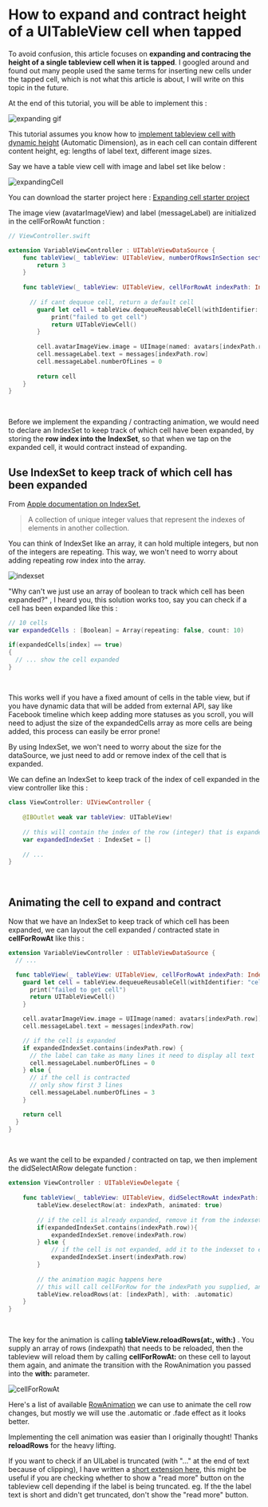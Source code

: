 # How to expand and contract height of a UITableView cell when tapped

To avoid confusion, this article focuses on **expanding and contracing the height of a single tableview cell when it is tapped**. I googled around and found out many people used the same terms for inserting new cells under the tapped cell, which is not what this article is about, I will write on this topic in the future.



At the end of this tutorial, you will be able to implement this :

![expanding gif](https://iosimage.s3.amazonaws.com/2020/71-expanding-cell/expanding.gif)





This tutorial assumes you know how to [implement tableview cell with dynamic height](https://fluffy.es/dynamic-height-tableview-cell/) (Automatic Dimension), as in each cell can contain different content height, eg: lengths of label text, different image sizes.



Say we have a table view cell with image and label set like below : 

![expandingCell](https://iosimage.s3.amazonaws.com/2020/71-expanding-cell/constraint.png)



You can download the starter project here : [Expanding cell starter project](https://drive.google.com/file/d/1AaDr1gZauEcpZtdCU9-rSUhgvMZbWDPT/view?usp=sharing)



The image view (avatarImageView) and label (messageLabel) are initialized in the cellForRowAt function : 

```swift
// ViewController.swift

extension VariableViewController : UITableViewDataSource {
    func tableView(_ tableView: UITableView, numberOfRowsInSection section: Int) -> Int {
        return 3
    }
    
    func tableView(_ tableView: UITableView, cellForRowAt indexPath: IndexPath) -> UITableViewCell {
      
      // if cant dequeue cell, return a default cell
        guard let cell = tableView.dequeueReusableCell(withIdentifier: "cell", for: indexPath) as? VariableTableViewCell else {
            print("failed to get cell")
            return UITableViewCell()
        }
        
        cell.avatarImageView.image = UIImage(named: avatars[indexPath.row])
        cell.messageLabel.text = messages[indexPath.row]
        cell.messageLabel.numberOfLines = 0
      
        return cell
    }
}
```

<br>



Before we implement the expanding / contracting animation, we would need to declare an IndexSet to keep track of which cell have been expanded, by storing the **row index into the IndexSet**, so that when we tap on the expanded cell, it would contract instead of expanding.



## Use IndexSet to keep track of which cell has been expanded

From [Apple documentation on IndexSet](https://developer.apple.com/documentation/foundation/indexset), 

> A collection of unique integer values that represent the indexes of elements in another collection.



You can think of IndexSet like an array, it can hold multiple integers, but non of the integers are repeating. This way, we won't need to worry about adding repeating row index into the array.



![indexset](https://iosimage.s3.amazonaws.com/2020/71-expanding-cell/indexSet.png)



"Why can't we just use an array of boolean to track which cell has been expanded?" , I heard you, this solution works too, say you can check if a cell has been expanded  like this : 

```swift
// 10 cells
var expandedCells : [Boolean] = Array(repeating: false, count: 10)

if(expandedCells[index] == true)
{
  // ... show the cell expanded
}
```

<br>



This works well if you have a fixed amount of cells in the table view, but if you have dynamic data that will be added from external API, say like Facebook timeline which keep adding more statuses as you scroll, you will need to adjust the size of the expandedCells array as more cells are being added, this process can easily be error prone!



By using IndexSet, we won't need to worry about the size for the dataSource, we just need to add or remove index of the cell that is expanded. 



We can define an IndexSet to keep track of the index of cell expanded in the view controller like this :

```swift
class ViewController: UIViewController {
    
    @IBOutlet weak var tableView: UITableView!
    
    // this will contain the index of the row (integer) that is expanded
    var expandedIndexSet : IndexSet = []
  
    // ...
}
```

<br>



## Animating the cell to expand and contract

Now that we have an IndexSet to keep track of which cell has been expanded, we can layout the cell expanded / contracted state in **cellForRowAt** like this : 



```swift
extension VariableViewController : UITableViewDataSource {
  // ...

  func tableView(_ tableView: UITableView, cellForRowAt indexPath: IndexPath) -> UITableViewCell {
    guard let cell = tableView.dequeueReusableCell(withIdentifier: "cell", for: indexPath) as? VariableTableViewCell else {
      print("failed to get cell")
      return UITableViewCell()
    }

    cell.avatarImageView.image = UIImage(named: avatars[indexPath.row])
    cell.messageLabel.text = messages[indexPath.row]

    // if the cell is expanded
    if expandedIndexSet.contains(indexPath.row) {
      // the label can take as many lines it need to display all text
      cell.messageLabel.numberOfLines = 0
    } else {
      // if the cell is contracted
      // only show first 3 lines
      cell.messageLabel.numberOfLines = 3
    }

    return cell
  }
}
```

<br>



As we want the cell to be expanded / contracted on tap, we then implement the didSelectAtRow delegate function :

```swift
extension ViewController : UITableViewDelegate {
    
    func tableView(_ tableView: UITableView, didSelectRowAt indexPath: IndexPath) {
        tableView.deselectRow(at: indexPath, animated: true)
        
        // if the cell is already expanded, remove it from the indexset to contract it
        if(expandedIndexSet.contains(indexPath.row)){
            expandedIndexSet.remove(indexPath.row)
        } else {
            // if the cell is not expanded, add it to the indexset to expand it
            expandedIndexSet.insert(indexPath.row)
        }
        
        // the animation magic happens here
        // this will call cellForRow for the indexPath you supplied, and animate the changes
        tableView.reloadRows(at: [indexPath], with: .automatic)
    }
}

```

<br>



The key for the animation is calling **tableView.reloadRows(at:, with:)** . You supply an array of rows (indexpath) that needs to be reloaded, then the tableview will reload them by calling **cellForRowAt:** on these cell to layout them again, and animate the transition with the RowAnimation you passed into the **with:** parameter.



![cellForRowAt](https://iosimage.s3.amazonaws.com/2020/71-expanding-cell/cellForRowAt.gif)



Here's a list of available [RowAnimation](https://developer.apple.com/documentation/uikit/uitableview/rowanimation) we can use to animate the cell row changes, but mostly we will use the .automatic or .fade effect as it looks better.



Implementing the cell animation was easier than I originally thought! Thanks **reloadRows** for the heavy lifting.



If you want to check if an UILabel is truncated (with "..." at the end of text because of clipping), I have written a [short extension here](https://gist.github.com/cupnoodle/75fd46d4fd8af309027a3b67dbdd5b74), this might be useful if you are checking whether to show a "read more" button on the tableview cell depending if the label is being truncated. eg. If the the label text is short and didn't get truncated, don't show the "read more" button. 




